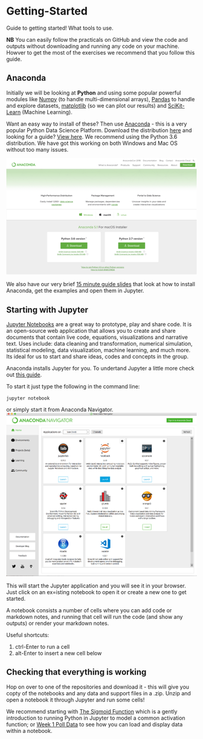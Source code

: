 # Getting-Started
Guide to getting started! What tools to use.

__NB__ You can easily follow the practicals on GitHub and view the code and outputs without downloading and running any code on your machine. Howver to get the most of the exercises we recommend that you follow this guide.


## Anaconda
Initially we will be looking at __Python__ and using some popular powerful modules like [Numpy](http://www.numpy.org) (to handle multi-dimensional arrays), [Pandas](http://pandas.pydata.org) to handle and explore datasets, [matplotlib](https://matplotlib.org) (so we can plot our results) and [SciKit-Learn](http://scikit-learn.org/stable/) (Machine Learning). 

Want an easy way to install of these? Then use [Anaconda](https://www.anaconda.com) - this is a very popular Python Data Science Platform. Download the distribution [here](https://www.anaconda.com/download) and looking for a guide? [View here](https://www.youtube.com/watch?v=YJC6ldI3hWk). We recommend using the Python 3.6 distribution. We have got this working on both Windows and Mac OS without too many issues. 

![Anaconda Download](https://github.com/AI-Wales/Getting-Started/blob/master/AnacondaDownload.png)

We also have our very brief [15 minute guide slides](https://drive.google.com/file/d/1Pgo2wEKQlc-S5sB7KVqtHhAH-v22rj0R/view?usp=sharing) that look at how to install Anaconda, get the examples and open them in Jupyter.

## Starting with Jupyter
[Jupyter Notebooks](http://jupyter.org) are a great way to prototype, play and share code. It is an open-source web application that allows you to create and share documents that contain live code, equations, visualizations and narrative text. Uses include: data cleaning and transformation, numerical simulation, statistical modeling, data visualization, machine learning, and much more. Its ideal for us to start and share ideas, codes and concepts in the group. 

Anaconda installs Jupyter for you. To undertand Jupyter a little more check out [this guide](https://www.codecademy.com/articles/how-to-use-jupyter-notebooks).

To start it just type the following in the command line:

```
jupyter notebook
```

or simply start it from Anaconda Navigator.
![Anaconda Navigator](https://github.com/AI-Wales/Getting-Started/blob/master/AnacondaNavigator.png)

This will start the Jupyter application and you will see it in your browser. Just click on an ex=isting notebook to open it or create a new one to get started. 

A notebook consists a number of cells where you can add code or markdown notes, and running that cell will run the code (and show any outputs) or render your markdown notes. 

Useful shortcuts:
1. ctrl-Enter to run a cell
2. alt-Enter to insert a new cell below

## Checking that everything is working 
Hop on over to one of the repositories and download it - this will give you copty of the notebooks and any data and support files in a .zip.  Unzip and open a notebook it through Jupyter and run some cells!

We recommend starting with [The Sigmoid Function](https://github.com/AI-Wales/Session2-Intro_to_Classification/blob/master/1-The%20Sigmoid%20Function.ipynb) which is a gently introduction to running Python in Jupyter to model a common activation function; or [Week 1 Poll Data](https://github.com/AI-Wales/Session1-PollData) to see how you can load and display data within a notebook.  

